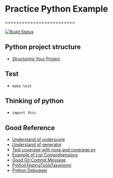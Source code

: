 # Practice Python Example
=========================

[![Build Status](https://travis-ci.org/gramer/python-in-practice.svg?branch=master)](https://travis-ci.org/gramer/python-in-practice) 

## Python project structure
 - [Structuring Your Project](http://docs.python-guide.org/en/latest/writing/structure)

## Test
 - `make test`

## Thinking of python 
 - `import this`
  
## Good Reference
 - [Understand of underscore](https://mingrammer.com/underscore-in-python)
 - [Understand of generator](http://bluese05.tistory.com/56)
 - [Test coverage with nose and coverage.py](http://www.saltycrane.com/blog/2012/04/test-coverage-nose-and-coveragepy/)
 - [Example of List Comprehensions](http://www.secnetix.de/olli/Python/list_comprehensions.hawk)
 - [Good Git Commit Message](https://item4.github.io/2016-11-01/How-to-Write-a-Git-Commit-Message/)
 - [PythonTestingToolsTaxonomy](https://wiki.python.org/moin/PythonTestingToolsTaxonomy)
 - [Python Debugger](https://github.com/spiside/pdb-tutorial)